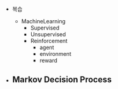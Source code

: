 - 복습
	- MachineLearning
		- Supervised
		- Unsupervised
		- Reinforcement
			- agent
			- environment 
			- reward

- Markov Decision Process
	- 